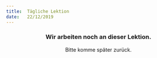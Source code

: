 ```yaml
---
title:  Tägliche Lektion
date:   22/12/2019
---
```


### <center>Wir arbeiten noch an dieser Lektion.</center>
<center>Bitte komme später zurück.</center>